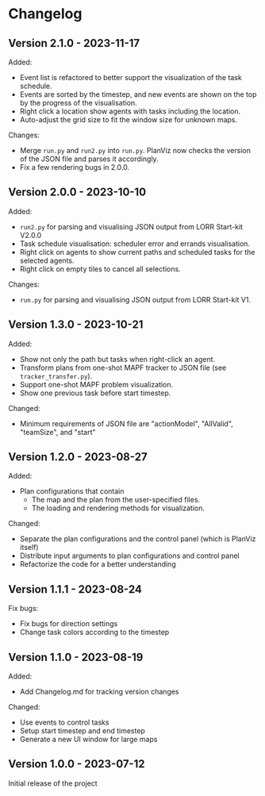 # Changelog
Version 2.1.0 - 2023-11-17
---
Added:
- Event list is refactored to better support the visualization of the task schedule.
- Events are sorted by the timestep, and new events are shown on the top by the progress of the visualisation.
- Right click a location show agents with tasks including the location.
- Auto-adjust the grid size to fit the window size for unknown maps.

Changes:
- Merge `run.py` and `run2.py` into `run.py`. PlanViz now checks the version of the JSON file and parses it accordingly.
- Fix a few rendering bugs in 2.0.0.

Version 2.0.0 - 2023-10-10
---
Added:
- `run2.py` for parsing and visualising JSON output from LORR Start-kit V2.0.0
- Task schedule visualisation: scheduler error and errands visualisation.
- Right click on agents to show current paths and scheduled tasks for the selected agents.
- Right click on empty tiles to cancel all selections.

Changes:
- `run.py` for parsing and visualising JSON output from LORR Start-kit V1.

Version 1.3.0 - 2023-10-21
---
Added:
- Show not only the path but tasks when right-click an agent.
- Transform plans from one-shot MAPF tracker to JSON file (see `tracker_transfer.py`).
- Support one-shot MAPF problem visualization.
- Show one previous task before start timestep.

Changed:
- Minimum requirements of JSON file are "actionModel", "AllValid", "teamSize", and "start"


Version 1.2.0 - 2023-08-27
---
Added:
- Plan configurations that contain
    - The map and the plan from the user-specified files.
    - The loading and rendering methods for visualization.

Changed:
- Separate the plan configurations and the control panel (which is PlanViz itself)
- Distribute input arguments to plan configurations and control panel
- Refactorize the code for a better understanding


Version 1.1.1 - 2023-08-24
---
Fix bugs:
- Fix bugs for direction settings
- Change task colors according to the timestep


Version 1.1.0 - 2023-08-19
---
Added:
- Add Changelog.md for tracking version changes

Changed:
- Use events to control tasks
- Setup start timestep and end timestep
- Generate a new UI window for large maps


Version 1.0.0 - 2023-07-12
---
Initial release of the project
